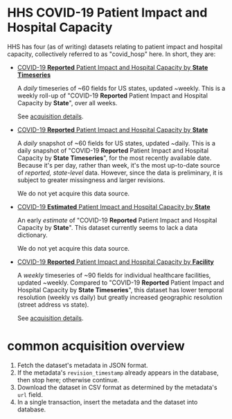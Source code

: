 # HHS COVID-19 Patient Impact and Hospital Capacity

HHS has four (as of writing) datasets relating to patient impact and hospital
capacity, collectively referred to as "covid_hosp" here. In short, they are:

- [COVID-19 **Reported** Patient Impact and Hospital Capacity by **State Timeseries**](https://healthdata.gov/dataset/covid-19-reported-patient-impact-and-hospital-capacity-state-timeseries)

    A _daily_ timeseries of ~60 fields for US states, updated ~weekly. This is
    a weekly roll-up of "COVID-19 **Reported** Patient Impact and Hospital
    Capacity by **State**", over all weeks.

    See [acquisition details](state_timeseries/README.md).

- [COVID-19 **Reported** Patient Impact and Hospital Capacity by **State**](https://healthdata.gov/dataset/covid-19-reported-patient-impact-and-hospital-capacity-state)

    A _daily_ snapshot of ~60 fields for US states, updated ~daily. This is a
    daily snapshot of "COVID-19 **Reported** Patient Impact and Hospital
    Capacity by **State Timeseries**", for the most recently available date.
    Because it's per day, rather than week, it's the most up-to-date source of
    _reported, state-level_ data. However, since the data is preliminary, it is
    subject to greater missingness and larger revisions.

    We do not yet acquire this data source.

- [COVID-19 **Estimated** Patient Impact and Hospital Capacity by **State**](https://healthdata.gov/dataset/covid-19-estimated-patient-impact-and-hospital-capacity-state)

    An early _estimate_ of "COVID-19 **Reported** Patient Impact and Hospital
    Capacity by **State**". This dataset currently seems to lack a data
    dictionary.

    We do not yet acquire this data source.

- [COVID-19 **Reported** Patient Impact and Hospital Capacity by **Facility**](https://healthdata.gov/dataset/covid-19-reported-patient-impact-and-hospital-capacity-facility)

    A _weekly_ timeseries of ~90 fields for individual healthcare facilities,
    updated ~weekly. Compared to "COVID-19 **Reported** Patient Impact and
    Hospital Capacity by **State Timeseries**", this dataset has lower temporal
    resolution (weekly vs daily) but greatly increased geographic resolution
    (street address vs state).

    See [acquisition details](facility/README.md).


# common acquisition overview

1. Fetch the dataset's metadata in JSON format.
1. If the metadata's `revision_timestamp` already appears in the database, then
  stop here; otherwise continue.
1. Download the dataset in CSV format as determined by the metadata's `url`
  field.
1. In a single transaction, insert the metadata and the dataset into database.
